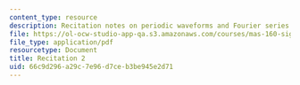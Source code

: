 ```yaml
---
content_type: resource
description: Recitation notes on periodic waveforms and Fourier series.
file: https://ol-ocw-studio-app-qa.s3.amazonaws.com/courses/mas-160-signals-systems-and-information-for-media-technology-fall-2007/66c9d296a29c7e96d7ceb3be945e2d71_rec2.pdf
file_type: application/pdf
resourcetype: Document
title: Recitation 2
uid: 66c9d296-a29c-7e96-d7ce-b3be945e2d71
---
```


